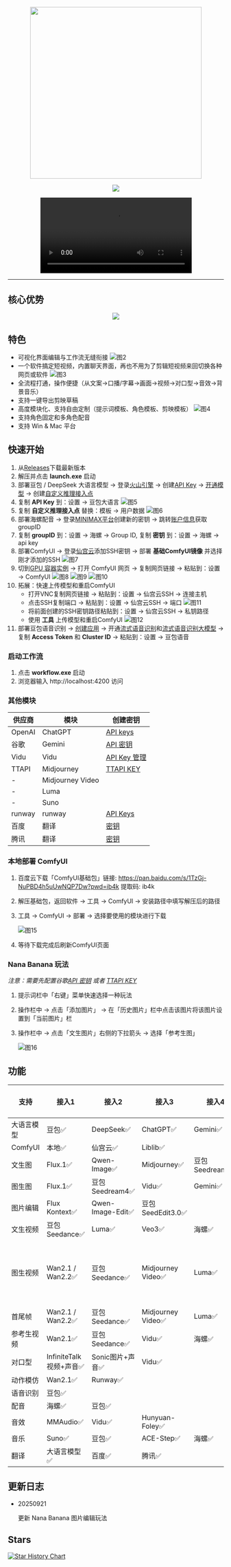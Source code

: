 <p align="center">
    <img src="images/logo5.png" width="400"/>
<p>

<p align="center">
    <img src="images/image13.png"/>
<p>

<div align="center">
  <video src="https://github.com/user-attachments/assets/3f23f980-c635-431a-8cbd-c18fe96dc317" width="70%" controls> </video>
</div>

---

## 核心优势
<p align="center">
    <img src="images/image14.png"/>
<p>

## 特色
- 可视化界面编辑与工作流无缝衔接
  ![](images/image2.png "图2")
- 一个软件搞定短视频，内置聊天界面，再也不用为了剪辑短视频来回切换各种网页或软件
  ![](images/image3.png "图3")
- 全流程打通，操作便捷（从文案->口播/字幕->画面->视频->对口型->音效->背景音乐）
- 支持一键导出剪映草稿
- 高度模块化、支持自由定制（提示词模板、角色模板、剪映模板）
  ![](images/image4.png "图4")
- 支持角色固定和多角色配音
- 支持 Win & Mac 平台

## 快速开始
1. 从[Releases](https://github.com/chaolunner/Tweets/releases/latest)下载最新版本
2. 解压并点击 **launch.exe** 启动
3. 部署豆包 / DeepSeek 大语言模型 -> 登录[火山引擎](https://www.volcengine.com/docs/82379/1494384) -> 创建[API Key](https://console.volcengine.com/ark/region:ark+cn-beijing/apiKey) -> [开通模型](https://console.volcengine.com/ark/region:ark+cn-beijing/openManagement) -> 创建[自定义推理接入点](https://console.volcengine.com/ark/region:ark+cn-beijing/endpoint)
4. 复制 **API Key** 到：设置 -> 豆包大语言
   ![](images/image5.png "图5")
5. 复制 **自定义推理接入点** 替换：模板 -> 用户数据
   ![](images/image6.png "图6")
6. 部署海螺配音 -> 登录[MINIMAX平台](https://platform.minimaxi.com/user-center/basic-information/interface-key)创建新的密钥 -> 跳转[账户信息](https://platform.minimaxi.com/user-center/basic-information)获取groupID
7. 复制 **groupID** 到：设置 -> 海螺 -> Group ID, 复制 **密钥** 到：设置 -> 海螺 -> api key
8. 部署ComfyUI -> 登录[仙宫云](https://www.xiangongyun.com/console/user/sshkey)添加SSH密钥 -> 部署 **基础ComfyUI镜像** 并选择刚才添加的SSH
   ![](images/image7.png "图7")
9. 切到[GPU 容器实例](https://www.xiangongyun.com/console/instance) -> 打开 ComfyUI 网页 -> 复制网页链接 -> 粘贴到：设置 -> ComfyUI
   ![](images/image8.png "图8")
   ![](images/image9.png "图9")
   ![](images/image10.png "图10")
10. 拓展：快速上传模型和重启ComfyUI
    - 打开VNC复制网页链接 -> 粘贴到：设置 -> 仙宫云SSH -> 连接主机
    - 点击SSH复制端口 -> 粘贴到：设置 -> 仙宫云SSH -> 端口
      ![](images/image11.png "图11")
    - 将前面创建的SSH密钥路径粘贴到：设置 -> 仙宫云SSH -> 私钥路径
    - 使用 **工具** 上传模型和重启ComfyUI
      ![](images/image12.png "图12")
11. 部署豆包语音识别 -> [创建应用](https://console.volcengine.com/speech/app) -> 开通[流式语音识别](https://console.volcengine.com/speech/service/16)和[流式语音识别大模型](https://console.volcengine.com/speech/service/10011) -> 复制 **Access Token** 和 **Cluster ID** -> 粘贴到：设置 -> 豆包语音

### 启动工作流
1. 点击 **workflow.exe** 启动
2. 浏览器输入 http://localhost:4200 访问

### 其他模块
供应商|模块|创建密钥
-|-|-
OpenAI|ChatGPT|[API keys](https://platform.openai.com/api-keys)
谷歌|Gemini|[API 密钥](https://aistudio.google.com/app/apikey)
Vidu|Vidu|[API Key 管理](https://platform.vidu.cn/api-keys)
TTAPI|Midjourney|[TTAPI KEY](https://dashboard.ttapi.io/dashboard/overview)
-|Midjourney Video|
-|Luma|
-|Suno|
runway|runway|[API Keys](https://dev.runwayml.com)
百度|翻译|[密钥](https://api.fanyi.baidu.com/api/trans/product/desktop)
腾讯|翻译|[密钥](https://console.cloud.tencent.com/cam/capi)

### 本地部署 ComfyUI
1. 百度云下载「ComfyUI基础包」链接: https://pan.baidu.com/s/1TzGj-NuPBD4h5uUwNQP7Dw?pwd=ib4k 提取码: ib4k
2. 解压基础包，返回软件 -> 工具 -> ComfyUI -> 安装路径中填写解压后的路径
3. 工具 -> ComfyUI -> 部署 -> 选择要使用的模块进行下载

    ![](images/image15.png "图15")
4. 等待下载完成后刷新ComfyUI页面

### Nana Banana 玩法
_注意：需要先配置谷歌[API 密钥](https://aistudio.google.com/app/apikey) 或者 [TTAPI KEY](https://dashboard.ttapi.io/dashboard/overview)_
1. 提示词栏中「右键」菜单快速选择一种玩法
2. 操作栏中 -> 点击「添加图片」 -> 在「历史图片」栏中点击该图片将该图片设置到「当前图片」栏
3. 操作栏中 -> 点击「文生图片」右侧的下拉箭头 -> 选择「参考生图」
    
    ![](images/image16.png "图16")

## 功能
支持|接入1|接入2|接入3|接入4|接入5|接入6|接入7|接入8|接入9
-|-|-|-|-|-|-|-|-|-
大语言模型|豆包✅️|DeepSeek✅️|ChatGPT✅️|Gemini✅️|Kimi✅️
ComfyUI|本地✅️|仙宫云✅|Liblib✅
文生图|Flux.1✅️|Qwen-Image✅️|Midjourney✅️|豆包Seedream4✅️|Gemini✅️|海螺✅️|Runway✅
图生图|Flux.1✅️|豆包Seedream4✅️|Vidu✅️|Gemini✅️|海螺✅️|Runway✅
图片编辑|Flux Kontext✅️|Qwen-Image-Edit✅️|豆包SeedEdit3.0✅️
文生视频|豆包Seedance✅️|Luma✅️|Veo3✅️|海螺✅️
图生视频|Wan2.1 / Wan2.2✅️|豆包Seedance✅️|Midjourney Video✅️|Luma✅️|Vidu✅️|Veo3✅️|海螺✅️|Runway✅|可灵❓未验证
首尾帧|Wan2.1 / Wan2.2✅️|豆包Seedance✅️|Midjourney Video✅️|Luma✅️|Vidu✅️|海螺✅️
参考生视频|Wan2.1✅️|豆包Seedance✅️|Vidu✅️|海螺✅️
对口型|InfiniteTalk视频+声音✅️|Sonic图片+声音✅️|Vidu✅️
动作模仿|Wan2.1✅️|Runway✅
语音识别|豆包✅
配音|海螺✅️|豆包✅️
音效|MMAudio✅️|Vidu✅️|Hunyuan-Foley✅️
音乐|Suno✅️|豆包✅️|ACE-Step✅️|海螺✅️
翻译|大语言模型✅️|百度✅️|腾讯✅️

## 更新日志

- 20250921

  更新 Nana Banana 图片编辑玩法

## Stars 

[![Star History Chart](https://api.star-history.com/svg?repos=chaolunner/Tweets&type=Date)](https://www.star-history.com/#chaolunner/Tweets&Date)